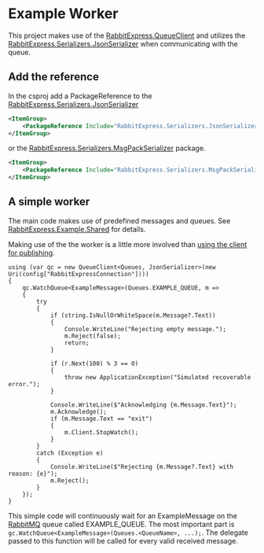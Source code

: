 # Example Worker

This project makes use of the [RabbitExpress.QueueClient](../../RabbitExpress/README.md) and utilizes the [RabbitExpress.Serializers.JsonSerializer](../../Serializers/RabbitExpress.Serializers.JsonSerializer/README.md) when communicating with the queue.

## Add the reference

In the csproj add a PackageReference to the [RabbitExpress.Serializers.JsonSerializer](../../Serializers/RabbitExpress.Serializers.JsonSerializer/README.md)

```xml
<ItemGroup>
    <PackageReference Include="RabbitExpress.Serializers.JsonSerializer" Version="1.*" />
</ItemGroup>
```
 or the [RabbitExpress.Serializers.MsgPackSerializer](../../Serializers/RabbitExpress.Serializers.MsgPackSerializer/README.md) package.
```xml
<ItemGroup>
    <PackageReference Include="RabbitExpress.Serializers.MsgPackSerializer" Version="1.*" />
</ItemGroup>
```

## A simple worker

The main code makes use of predefined messages and queues. See [RabbitExpress.Example.Shared](../RabbitExpress.Example.Shared/README.md) for details.

Making use of the the worker is a little more involved than [using the client for publishing](../RabbitExpress.Example.Publisher/README.md).

```c-sharp
using (var qc = new QueueClient<Queues, JsonSerializer>(new Uri(config["RabbitExpressConnection"])))
{
    qc.WatchQueue<ExampleMessage>(Queues.EXAMPLE_QUEUE, m =>
    {
        try
        {
            if (string.IsNullOrWhiteSpace(m.Message?.Text))
            {
                Console.WriteLine("Rejecting empty message.");
                m.Reject(false);
                return;
            }

            if (r.Next(100) % 3 == 0)
            {
                throw new ApplicationException("Simulated recoverable error.");
            }

            Console.WriteLine($"Acknowledging {m.Message.Text}");
            m.Acknowledge();
            if (m.Message.Text == "exit")
            {
                m.Client.StopWatch();
            }
        }
        catch (Exception e)
        {
            Console.WriteLine($"Rejecting {m.Message?.Text} with reason: {e}");
            m.Reject();
        }
    });
}
```

This simple code will continuously wait for an ExampleMessage on the [RabbitMQ](https://www.rabbitmq.com/) queue called EXAMPLE_QUEUE. The most important part is ```gc.WatchQueue<ExampleMessage>(Queues.<QueueName>, ...);```. The delegate passed to this function will be called for every valid received message.
